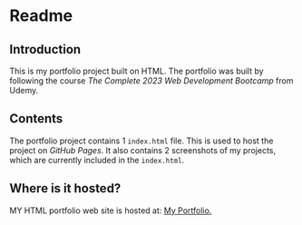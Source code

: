 # Readme
## Introduction
This is my portfolio project built on HTML. The portfolio was built by following the course *The Complete 2023 Web Development Bootcamp* from Udemy.
## Contents
The portfolio project contains 1 `index.html` file. This is used to host the project on *GitHub Pages*. It also contains 2 screenshots of my projects, which are currently included in the `index.html`.

## Where is it hosted?
MY HTML portfolio web site is hosted at: <a href="https://snipersap.github.io/html-portfolio/" target="_blank" rel="noopener">My Portfolio.</a>